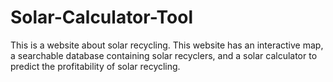 # Solar-Calculator-Tool
This is a website about solar recycling. This website has an interactive map, a searchable database containing solar recyclers, and a solar calculator to predict the profitability of solar recycling.
   
